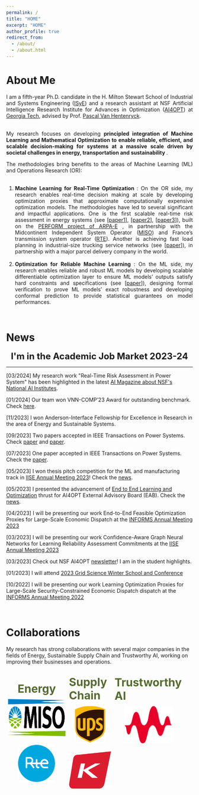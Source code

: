 ```yaml
---
permalink: /
title: "HOME"
excerpt: "HOME"
author_profile: true
redirect_from: 
  - /about/
  - /about.html
---
```



**About Me**
======
<div style="text-align: justify;"> 

I am a fifth-year Ph.D. candidate in the H. Milton Stewart School of Industrial and Systems Engineering (<a href="https://www.isye.gatech.edu/">ISyE</a>) and a research assistant at NSF Artificial Intelligence Research Institute for Advances in Optimization (<a href="https://www.ai4opt.org/">AI4OPT</a>) at <a href="https://www.gatech.edu/">Georgia Tech</a>, advised by Prof. <a href="https://sites.gatech.edu/pascal-van-hentenryck/">Pascal Van Hentenryck</a>. <br> <br>

My research focuses on developing <b> principled integration of Machine Learning and Mathematical Optimization to enable reliable, efficient, and scalable decision-making for systems at a massive scale driven by societal challenges in energy, transportation and sustainability </b>. 

The methodologies bring benefits to the areas of Machine Learning (ML) and Operations Research (OR): <br>  <br>
1. <b> Machine Learning for Real-Time Optimization </b>: On the OR side, my research enables real-time decision making at scale by developing optimization proxies that approximate computationally expensive optimization models. The methodologies have led to several significant and impactful applications. One is the first scalable real-time risk assessment in energy systems (see [<a href="https://ieeexplore.ieee.org/document/10256159">paper1</a>], [<a href="https://arxiv.org/pdf/2310.00709.pdf">paper2</a>], [<a href="https://www.sciencedirect.com/science/article/abs/pii/S0378779622006629">paper3</a>]), built on the <a href="https://arpa-e.energy.gov/technologies/projects/risk-aware-market-clearing-power-systems-ramc">PERFORM project of ARPA-E</a>
, in partnership with the Midcontinent Independent System Operator (<a href="https://www.misoenergy.org/">MISO</a>) and France’s transmission system operator (<a href="https://www.rte-france.com/en/home">RTE</a>). Another is achieving fast load planning in industrial-size trucking service networks (see [<a href="https://arxiv.org/pdf/2307.04050.pdf">paper</a>]), in partnership with a major parcel delivery company in the world. <br>  <br>
2. <b>Optimization for Reliable Machine Learning </b>: On the ML side, my research enables reliable and robust ML models by developing scalable differentiable optimization layer to ensure ML models’ outputs satisfy hard constraints and specifications (see [<a href="https://ieeexplore.ieee.org/document/10256159">paper</a>]), designing formal verification to prove ML models’ exact robustness and developing conformal prediction to provide statistical guarantees on model performances. 
</div>
 <br>

**News**
======

<p style="text-align: center;"><font size="5"><b>I'm in the Academic Job Market 2023-24</b></font></p>

---
[03/2024] My research work "Real-Time Risk Assessment in Power System" has been highlighted in the latest [AI Magazine about NSF's National AI Institutes](https://onlinelibrary.wiley.com/doi/epdf/10.1002/aaai.12146).

[01/2024] Our team won VNN-COMP’23 Award for outstanding benchmark. Check [here](https://github.com/Wenbo11/Wenbo11.github.io/blob/master/vnncomp2023_certificate_ml4acopf.pdf).

[11/2023] I won Anderson-Interface Fellowship for Excellence in Research in the area of Energy and Sustainable Systems.

[09/2023] Two papers accepted in IEEE Transactions on Power Systems. Check [paper](https://arxiv.org/pdf/2304.11726.pdf) and [paper](https://arxiv.org/pdf/2301.08840.pdf).

[07/2023] One paper accepted in IEEE Transactions on Power Systems. Check the [paper](https://arxiv.org/pdf/2211.15755.pdf).

[05/2023] I won thesis pitch competition for the ML and manufacturing track in [IISE Annual Meeting 2023](https://www.iise.org/Annual/)! Check the [news](https://www.ai4opt.org/news-events/wenbo-chen-wins-thesis-pitch-competition-ml-and-manufacturing).

[05/2023] I presented the advancement of [End to End Learning and Optimization](https://www.ai4opt.org/end-end-learning-and-optimization) thrust for AI4OPT External Advisory Board (EAB). Check the [news](https://www.ai4opt.org/news-events/ai4opt-holds-meeting-eab-discuss-latest-research-developments).

[04/2023] I will be presenting our work End-to-End Feasible Optimization Proxies for Large-Scale Economic Dispatch at the [INFORMS Annual Meeting 2023](https://meetings.informs.org/wordpress/phoenix2023/)

[03/2023] I will be presenting our work Confidence-Aware Graph Neural Networks for Learning Reliability Assessment Commitments at the [IISE Annual Meeting 2023](https://www.iise.org/Annual/)

[03/2023] Check out NSF AI4OPT [newsletter](https://www.ai4opt.org/sites/default/files/newsletter/march-2023.pdf)! I am in the student highlights.

[01/2023] I will attend [2023 Grid Science Winter School and Conference](https://web.cvent.com/event/e157468f-6e59-4b53-8a23-3874fe4ed31e/summary)

[10/2022] I will be presenting our work Learning Optimization Proxies for Large-Scale Security-Constrained Economic Dispatch dispatch at the [INFORMS Annual Meeting 2022](https://meetings.informs.org/wordpress/indianapolis2022/)

 <br>

**Collaborations**
======
<html lang="en">
<head>
<!-- <meta charset="UTF-8"> -->
<!-- <meta name="viewport" content="width=device-width, initial-scale=1.0"> -->
<!-- <title>Corporate Collaboration Diagram</title> -->
<style>
  .main-content {
    /* font-size: 20px; */
    /* text-align: center; */
    margin-bottom: -1em;
    /* color: #556B2F; */
    /* font-weight: bold; */
  }
  .diagram-container {
    display: flex;
    justify-content: space-between;
    align-items: center;
    width: 95%;
    /* padding: px; */
    box-sizing: border-box;
    /* margin-bottom: -1em; */
  }
  .category {
    width: auto;
    display: flex;
    flex-direction: column;
    margin-left: 1%;
    margin-right: 1%;
    align-items: center;
    /* margin-bottom: -1em; */
    /* align-items: flex-start; */
  }
  /* .category:nth-child(2) {
    align-items: center;
  }
  .category:nth-child(3) {
    align-items: center;
  } */
  .category h2 {
    font-size: 30px;
    margin-bottom: 10px;
    color: #556B2F;
  }
  .category img {
    width: auto;
    height: 100px; /* You might need to adjust this depending on the actual logo size */
    margin-bottom: 20px;
    align-items: center;
  }
  .dotted-line1 {
    border-left: 3px dashed #ccc;
    height: 250px; /* Adjust the height as necessary */
    position: absolute;
    left: 38%;
  }
  .dotted-line2 {
    border-left: 3px dashed #ccc;
    height: 250px; /* Adjust the height as necessary */
    position: absolute;
    left: 68%;
  }
</style>
</head>
<p class="main-content">My research has strong collaborations with several major companies in the fields of Energy, Sustainable Supply Chain and Trustworthy AI, working on improving their businesses and operations.</p>
<body>
<div class="diagram-container">

  <div class="category">
    <h2>Energy</h2>
    <a href="https://www.misoenergy.org/"> <img src="../images/miso_logo.jpg" alt="Energy Company Logo 1"> </a>
    <a href="https://www.rte-france.com/en/home"> <img src="../images/RTE_logo.jpg" alt="Energy Company Logo 2"> </a>
  </div>
  
  <!-- <div class="dotted-line1"></div> -->

  <div class="category">
    <h2>Supply Chain</h2>
    <a href="https://www.ups.com/us/en/Home.page"><img src="../images/ups_logo.jpg" alt="Supply Chain Company Logo 1"> </a>
    <a href="https://www.kinaxis.com/en"> <img src="../images/kinaxis_logo.jpg" alt="Supply Chain Company Logo 2"> </a>
  </div>

 <!-- <div class="dotted-line2"></div> -->

  <div class="category">
    <h2>Trustworthy AI</h2>
    <a href="https://www.keysight.com/us/en/home.html"> <img src="../images/keysight_logo.png" alt="AI Company Logo"> </a>
     <img src="" alt="">
  </div>
</div>

</body>
</html>

<br>
<br>
<script type='text/javascript' id='clustrmaps' src='//cdn.clustrmaps.com/map_v2.js?cl=ffffff&w=450&t=tt&d=egpxRs9v7VzCUiiWU5X_DY0KyHy0rYIzCgDf9wHE8e8'></script>